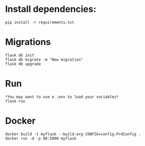 # Install dependencies:

    pip install -r requirements.txt

# Migrations

    flask db init
    flask db migrate -m "New migration"
    flask db upgrade

# Run

    *You may want to use a .env to load your variables*
    flask run

# Docker

    docker build -t myflask --build-arg CONFIG=config.PrdConfig .
    docker run -d -p 80:5000 myflask
